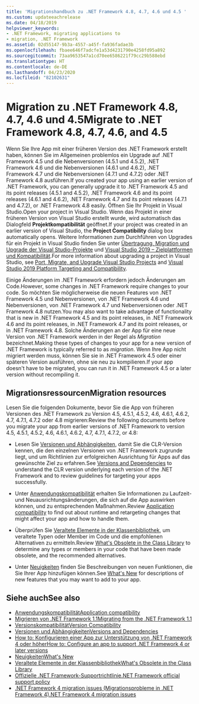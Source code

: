 ```yaml
---
title: 'Migrationshandbuch zu .NET Framework 4.8, 4.7, 4.6 und 4.5 '
ms.custom: updateeachrelease
ms.date: 04/18/2019
helpviewer_keywords:
- .NET Framework, migrating applications to
- migration, .NET Framework
ms.assetid: 02d55147-9b3a-4557-a45f-fa936fadae3b
ms.openlocfilehash: fbaee646f7adcfe1a53d4231790e4258fd95a892
ms.sourcegitcommit: 73aa9653547a1cd70ee6586221f79cc29b588ebd
ms.translationtype: HT
ms.contentlocale: de-DE
ms.lasthandoff: 04/23/2020
ms.locfileid: "82102631"
---
```

# <a name="migrate-to-net-framework-48-47-46-and-45"></a><span data-ttu-id="3042d-102">Migration zu .NET Framework 4.8, 4.7, 4.6 und 4.5</span><span class="sxs-lookup"><span data-stu-id="3042d-102">Migrate to .NET Framework 4.8, 4.7, 4.6, and 4.5</span></span>

<span data-ttu-id="3042d-103">Wenn Sie Ihre App mit einer früheren Version des .NET Framework erstellt haben, können Sie im Allgemeinen problemlos ein Upgrade auf .NET Framework 4.5 und die Nebenversionen (4.5.1 und 4.5.2), .NET Framework 4.6 und die Nebenversionen (4.6.1 und 4.6.2), .NET Framework 4.7 und die Nebenversionen (4.7.1 und 4.7.2) oder .NET Framework 4.8 ausführen.</span><span class="sxs-lookup"><span data-stu-id="3042d-103">If you created your app using an earlier version of .NET Framework, you can generally upgrade it to .NET Framework 4.5 and its point releases (4.5.1 and 4.5.2), .NET Framework 4.6 and its point releases (4.6.1 and 4.6.2), .NET Framework 4.7 and its point releases (4.7.1 and 4.7.2), or .NET Framework 4.8 easily.</span></span> <span data-ttu-id="3042d-104">Öffnen Sie Ihr Projekt in Visual Studio.</span><span class="sxs-lookup"><span data-stu-id="3042d-104">Open your project in Visual Studio.</span></span> <span data-ttu-id="3042d-105">Wenn das Projekt in einer früheren Version von Visual Studio erstellt wurde, wird automatisch das Dialogfeld **Projektkompatibilität** geöffnet.</span><span class="sxs-lookup"><span data-stu-id="3042d-105">If your project was created in an earlier version of Visual Studio, the **Project Compatibility** dialog box automatically opens.</span></span> <span data-ttu-id="3042d-106">Weitere Informationen zum Durchführen von Upgrades für ein Projekt in Visual Studio finden Sie unter [Übertragung, Migration und Upgrade der Visual Studio-Projekte](/visualstudio/porting/port-migrate-and-upgrade-visual-studio-projects) und [Visual Studio 2019 – Zielplattformen und Kompatibilität](/visualstudio/releases/2019/compatibility).</span><span class="sxs-lookup"><span data-stu-id="3042d-106">For more information about upgrading a project in Visual Studio, see [Port, Migrate, and Upgrade Visual Studio Projects](/visualstudio/porting/port-migrate-and-upgrade-visual-studio-projects) and [Visual Studio 2019 Platform Targeting and Compatibility](/visualstudio/releases/2019/compatibility).</span></span>

 <span data-ttu-id="3042d-107">Einige Änderungen im .NET Framework erfordern jedoch Änderungen am Code.</span><span class="sxs-lookup"><span data-stu-id="3042d-107">However, some changes in .NET Framework require changes to your code.</span></span> <span data-ttu-id="3042d-108">So möchten Sie möglicherweise die neuen Features von .NET Framework 4.5 und Nebenversionen, von .NET Framework 4.6 und Nebenversionen, von .NET Framework 4.7 und Nebenversionen oder .NET Framework 4.8 nutzen.</span><span class="sxs-lookup"><span data-stu-id="3042d-108">You may also want to take advantage of functionality that is new in .NET Framework 4.5 and its point releases, in .NET Framework 4.6 and its point releases, in .NET Framework 4.7 and its point releases, or in .NET Framework 4.8.</span></span> <span data-ttu-id="3042d-109">Solche Änderungen an der App für eine neue Version von .NET Framework werden in der Regel als *Migration* bezeichnet.</span><span class="sxs-lookup"><span data-stu-id="3042d-109">Making these types of changes to your app for a new version of .NET Framework is typically referred to as *migration*.</span></span> <span data-ttu-id="3042d-110">Wenn Ihre App nicht migriert werden muss, können Sie sie in .NET Framework 4.5 oder einer späteren Version ausführen, ohne sie neu zu kompilieren.</span><span class="sxs-lookup"><span data-stu-id="3042d-110">If your app doesn't have to be migrated, you can run it in .NET Framework 4.5 or a later version without recompiling it.</span></span>

## <a name="migration-resources"></a><span data-ttu-id="3042d-111">Migrationsressourcen</span><span class="sxs-lookup"><span data-stu-id="3042d-111">Migration resources</span></span>

<span data-ttu-id="3042d-112">Lesen Sie die folgenden Dokumente, bevor Sie die App von früheren Versionen des .NET Framework zu Version 4.5, 4.5.1, 4.5.2, 4.6, 4.6.1, 4.6.2, 4.7, 4.7.1, 4.7.2 oder 4.8 migrieren:</span><span class="sxs-lookup"><span data-stu-id="3042d-112">Review the following documents before you migrate your app from earlier versions of .NET Framework to version 4.5, 4.5.1, 4.5.2, 4.6, 4.6.1, 4.6.2, 4.7, 4.7.1, 4.7.2, or 4.8:</span></span>

- <span data-ttu-id="3042d-113">Lesen Sie [Versionen und Abhängigkeiten](versions-and-dependencies.md), damit Sie die CLR-Version kennen, die den einzelnen Versionen von .NET Framework zugrunde liegt, und um Richtlinien zur erfolgreichen Ausrichtung für Apps auf das gewünschte Ziel zu erfahren.</span><span class="sxs-lookup"><span data-stu-id="3042d-113">See [Versions and Dependencies](versions-and-dependencies.md) to understand the CLR version underlying each version of the .NET Framework and to review guidelines for targeting your apps successfully.</span></span>

- <span data-ttu-id="3042d-114">Unter [Anwendungskompatibilität](application-compatibility.md) erhalten Sie Informationen zu Laufzeit- und Neuausrichtungsänderungen, die sich auf die App auswirken können, und zu entsprechenden Maßnahmen.</span><span class="sxs-lookup"><span data-stu-id="3042d-114">Review [Application compatibility](application-compatibility.md) to find out about runtime and retargeting changes that might affect your app and how to handle them.</span></span>

- <span data-ttu-id="3042d-115">Überprüfen Sie [Veraltete Elemente in der Klassenbibliothek](../whats-new/whats-obsolete.md), um veraltete Typen oder Member im Code und die empfohlenen Alternativen zu ermitteln.</span><span class="sxs-lookup"><span data-stu-id="3042d-115">Review [What's Obsolete in the Class Library](../whats-new/whats-obsolete.md) to determine any types or members in your code that have been made obsolete, and the recommended alternatives.</span></span>

- <span data-ttu-id="3042d-116">Unter [Neuigkeiten](../whats-new/index.md) finden Sie Beschreibungen von neuen Funktionen, die Sie Ihrer App hinzufügen können.</span><span class="sxs-lookup"><span data-stu-id="3042d-116">See [What's New](../whats-new/index.md) for descriptions of new features that you may want to add to your app.</span></span>

## <a name="see-also"></a><span data-ttu-id="3042d-117">Siehe auch</span><span class="sxs-lookup"><span data-stu-id="3042d-117">See also</span></span>

- [<span data-ttu-id="3042d-118">Anwendungskompatibilität</span><span class="sxs-lookup"><span data-stu-id="3042d-118">Application compatibility</span></span>](application-compatibility.md)
- [<span data-ttu-id="3042d-119">Migrieren von .NET Framework 1.1</span><span class="sxs-lookup"><span data-stu-id="3042d-119">Migrating from the .NET Framework 1.1</span></span>](migrating-from-the-net-framework-1-1.md)
- [<span data-ttu-id="3042d-120">Versionskompatibilität</span><span class="sxs-lookup"><span data-stu-id="3042d-120">Version Compatibility</span></span>](version-compatibility.md)
- [<span data-ttu-id="3042d-121">Versionen und Abhängigkeiten</span><span class="sxs-lookup"><span data-stu-id="3042d-121">Versions and Dependencies</span></span>](versions-and-dependencies.md)
- [<span data-ttu-id="3042d-122">How to: Konfigurieren einer App zur Unterstützung von .NET Framework 4 oder höher</span><span class="sxs-lookup"><span data-stu-id="3042d-122">How to: Configure an app to support .NET Framework 4 or later versions</span></span>](how-to-configure-an-app-to-support-net-framework-4-or-4-5.md)
- [<span data-ttu-id="3042d-123">Neuigkeiten</span><span class="sxs-lookup"><span data-stu-id="3042d-123">What's New</span></span>](../whats-new/index.md)
- [<span data-ttu-id="3042d-124">Veraltete Elemente in der Klassenbibliothek</span><span class="sxs-lookup"><span data-stu-id="3042d-124">What's Obsolete in the Class Library</span></span>](../whats-new/whats-obsolete.md)
- [<span data-ttu-id="3042d-125">Offizielle .NET Framework-Supportrichtlinie</span><span class="sxs-lookup"><span data-stu-id="3042d-125">.NET Framework official support policy</span></span>](https://dotnet.microsoft.com/platform/support/policy/dotnet-framework)
- [<span data-ttu-id="3042d-126">.NET Framework 4 migration issues (Migrationsprobleme in .NET Framework 4)</span><span class="sxs-lookup"><span data-stu-id="3042d-126">.NET Framework 4 migration issues</span></span>](net-framework-4-migration-issues.md)

